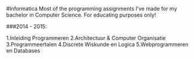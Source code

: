 #Informatica
Most of the programming assignments I've made for my bachelor in Computer Science. For educating purposes only!

###2014 - 2015:

1.Inleiding Programmeren
2.Architectuur & Computer Organisatie
3.Programmeertalen
4.Discrete Wiskunde en Logica
5.Webprogrammeren en Databases
